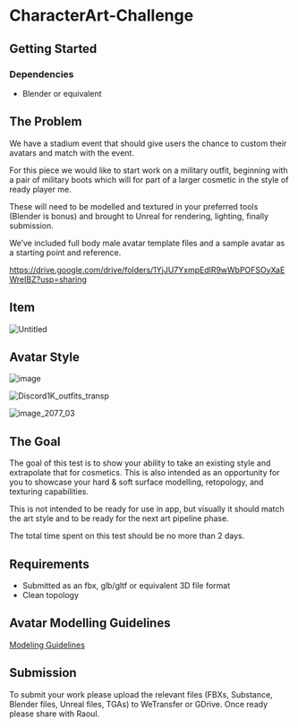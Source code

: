 # CharacterArt-Challenge

## Getting Started

### Dependencies

- Blender or equivalent

## The Problem

We have a stadium event that should give users the chance to custom their avatars and match with the event. 

For this piece we would like to start work on a military outfit, beginning with a pair of military boots which will for part of a larger cosmetic in the style of ready player me.

These will need to be modelled and textured in your preferred tools (Blender is bonus) and brought to Unreal for rendering, lighting, finally submission.

We’ve included full body male avatar template files and a sample avatar as a starting point and reference.

https://drive.google.com/drive/folders/1YjJU7YxmpEdlR9wWbPOFSOyXaEWreIBZ?usp=sharing

## Item

![Untitled](https://user-images.githubusercontent.com/33485538/170459802-758a4fb8-813d-45a3-a32d-e0fa25286902.png)

## Avatar Style
![image](https://user-images.githubusercontent.com/33485538/170460055-4b619fd7-2c7b-487a-9919-1d86861cc788.png)

![Discord1K_outfits_transp](https://user-images.githubusercontent.com/33485538/170460593-fd81e5a8-1e9a-4a2e-9e35-6192fd2204f2.png)

![image_2077_03](https://user-images.githubusercontent.com/33485538/170460163-bd984e4a-617b-4d96-94b4-9ebc2d503777.png)

## The Goal

The goal of this test is to show your ability to take an existing style and extrapolate that for cosmetics. This is also intended as an opportunity for you to showcase your hard & soft surface modelling, retopology, and texturing capabilities.


This is not intended to be ready for use in app, but visually it should match the art style and to be ready for the next art pipeline phase.

The total time spent on this test should be no more than 2 days.

## Requirements

- Submitted as an fbx, glb/gltf or equivalent 3D file format
- Clean topology

## Avatar Modelling Guidelines

[Modeling Guidelines](https://www.notion.so/Modeling-Guidelines-c55581a711334a0182acb3077d308ab6)

## Submission

To submit your work please upload the relevant files (FBXs, Substance, Blender files, Unreal files, TGAs) to WeTransfer or GDrive. Once ready please share with Raoul.
 
